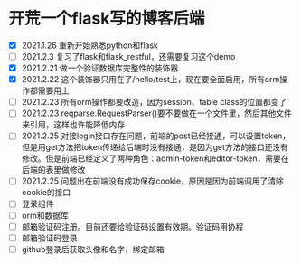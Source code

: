 # 开荒一个flask写的博客后端
- [x] 2021.1.26 重新开始熟悉python和flask
- [ ] 2021.2.3 复习了flask和flask_restful，还需要复习这个demo
- [x] 2021.2.21 做一个验证数据库完整性的装饰器
- [x] 2021.2.22 这个装饰器只用在了/hello/test上，现在要全面启用，所有orm操作都需要用上
- [ ] 2021.2.23 所有orm操作都要改造，因为session、table class的位置都变了
- [ ] 2021.2.23 reqparse.RequestParser()要不要做在一个文件里，然后其他文件来引用，这样也许能降低内存
- [ ] 2021.2.25 对接login接口存在问题，前端的post已经接通，可以设置token，但是用get方法把token传递给后端时没有接通，是因为get方法的接口还没有修改。但是前端已经定义了两种角色：admin-token和editor-token，需要在后端的表里做修改
- [ ] 2021.2.25 问题出在前端没有成功保存cookie，原因是因为前端调用了清除cookie的接口
- [ ] 登录组件
- [ ] orm和数据库
- [ ] 邮箱验证码注册。目前还要给验证码设置有效期。验证码用协程
- [ ] 邮箱验证码登录
- [ ] github登录后获取头像和名字，绑定邮箱